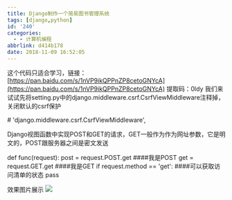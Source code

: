 ```yaml
---
title: Django制作一个简易图书管理系统
tags: [django,python]
id: '240'
categories:
  - - 计算机编程
abbrlink: d414b178
date: 2018-11-09 16:52:05
---
```


这个代码只适合学习，链接：[https://pan.baidu.com/s/1nVP9ikQPPnZP8cetoGNYcA](https://pan.baidu.com/s/1nVP9ikQPPnZP8cetoGNYcA) 提取码：0ldy 我们来试试先将setting.py中的django.middleware.csrf.CsrfViewMiddleware注释掉，关闭默认的csrf保护

\#    'django.middleware.csrf.CsrfViewMiddleware',

Django视图函数中实现POST和GET的请求，GET一般作为作为网址参数，它是明文的，POST跟服务器之间是密文发送

def func(request):
    post = request.POST.get  ####我是POST
    get = request.GET.get    ####我是GET
    if request.method == 'get':  ####可以获取访问清单的状态
        pass

效果图片展示 ![](https://post.332b.com/wp-content/uploads/2018/11/20181109164710.png)